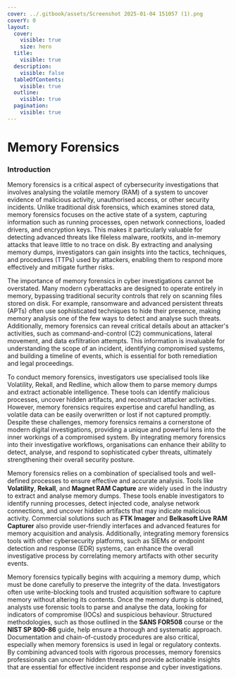 ```yaml
---
cover: ../.gitbook/assets/Screenshot 2025-01-04 151057 (1).png
coverY: 0
layout:
  cover:
    visible: true
    size: hero
  title:
    visible: true
  description:
    visible: false
  tableOfContents:
    visible: true
  outline:
    visible: true
  pagination:
    visible: true
---
```


# Memory Forensics

### Introduction

Memory forensics is a critical aspect of cybersecurity investigations that involves analysing the volatile memory (RAM) of a system to uncover evidence of malicious activity, unauthorised access, or other security incidents. Unlike traditional disk forensics, which examines stored data, memory forensics focuses on the active state of a system, capturing information such as running processes, open network connections, loaded drivers, and encryption keys. This makes it particularly valuable for detecting advanced threats like fileless malware, rootkits, and in-memory attacks that leave little to no trace on disk. By extracting and analysing memory dumps, investigators can gain insights into the tactics, techniques, and procedures (TTPs) used by attackers, enabling them to respond more effectively and mitigate further risks.

The importance of memory forensics in cyber investigations cannot be overstated. Many modern cyberattacks are designed to operate entirely in memory, bypassing traditional security controls that rely on scanning files stored on disk. For example, ransomware and advanced persistent threats (APTs) often use sophisticated techniques to hide their presence, making memory analysis one of the few ways to detect and analyse such threats. Additionally, memory forensics can reveal critical details about an attacker's activities, such as command-and-control (C2) communications, lateral movement, and data exfiltration attempts. This information is invaluable for understanding the scope of an incident, identifying compromised systems, and building a timeline of events, which is essential for both remediation and legal proceedings.

To conduct memory forensics, investigators use specialised tools like Volatility, Rekall, and Redline, which allow them to parse memory dumps and extract actionable intelligence. These tools can identify malicious processes, uncover hidden artifacts, and reconstruct attacker activities. However, memory forensics requires expertise and careful handling, as volatile data can be easily overwritten or lost if not captured promptly. Despite these challenges, memory forensics remains a cornerstone of modern digital investigations, providing a unique and powerful lens into the inner workings of a compromised system. By integrating memory forensics into their investigative workflows, organisations can enhance their ability to detect, analyse, and respond to sophisticated cyber threats, ultimately strengthening their overall security posture.

Memory forensics relies on a combination of specialised tools and well-defined processes to ensure effective and accurate analysis. Tools like **Volatility**, **Rekall**, and **Magnet RAM Capture** are widely used in the industry to extract and analyse memory dumps. These tools enable investigators to identify running processes, detect injected code, analyse network connections, and uncover hidden artifacts that may indicate malicious activity. Commercial solutions such as **FTK Imager** and **Belkasoft Live RAM Capturer** also provide user-friendly interfaces and advanced features for memory acquisition and analysis. Additionally, integrating memory forensics tools with other cybersecurity platforms, such as SIEMs or endpoint detection and response (EDR) systems, can enhance the overall investigative process by correlating memory artifacts with other security events.

Memory forensics typically begins with acquiring a memory dump, which must be done carefully to preserve the integrity of the data. Investigators often use write-blocking tools and trusted acquisition software to capture memory without altering its contents. Once the memory dump is obtained, analysts use forensic tools to parse and analyse the data, looking for indicators of compromise (IOCs) and suspicious behaviour. Structured methodologies, such as those outlined in the **SANS FOR508** course or the **NIST SP 800-86** guide, help ensure a thorough and systematic approach. Documentation and chain-of-custody procedures are also critical, especially when memory forensics is used in legal or regulatory contexts. By combining advanced tools with rigorous processes, memory forensics professionals can uncover hidden threats and provide actionable insights that are essential for effective incident response and cyber investigations.
